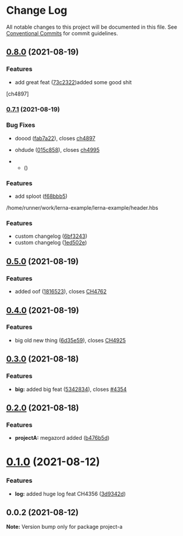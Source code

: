 # Change Log

All notable changes to this project will be documented in this file.
See [Conventional Commits](https://conventionalcommits.org) for commit guidelines.

## [0.8.0](https://github.com/oqx/lerna-example/compare/project-a@0.7.1...project-a@0.8.0) (2021-08-19)


### Features

* add great feat ([73c2322](https://github.com/oqx/lerna-example/commit/73c232249e16d8d034eb744a940b5877ed20d92b))added some good shit

[ch4897]



### [0.7.1](https://github.com/oqx/lerna-example/compare/project-a@0.7.0...project-a@0.7.1) (2021-08-19)


### Bug Fixes

* doood ([fab7a22](https://github.com/oqx/lerna-example/commit/fab7a225321c7a039a8115e5984b37a3e40e540a)), closes [ch4897](https://app.clubhouse.io/curbee/story/4897)
* ohdude ([015c858](https://github.com/oqx/lerna-example/commit/015c858fd8ebcbd500a2c6e123433fcc96a48f72)), closes [ch4995](https://app.clubhouse.io/curbee/story/4995)



* 
    *  ([](https://github.com/oqx/lerna-example/commit/))

### Features

* add sploot ([f68bbb5](https://github.com/oqx/lerna-example/commit/f68bbb522f613fecdff14f7f506fcec608887f92))





/home/runner/work/lerna-example/lerna-example/header.hbs

### Features

* custom changelog ([6bf3243](https://github.com/oqx/lerna-example/commit/6bf32432e46644df768d880b83d462c83175ff6d))
* custom changelog ([1ed502e](https://github.com/oqx/lerna-example/commit/1ed502e403537104ecfa7aee7f05cfd052e9fbb9))





## [0.5.0](https://github.com/oqx/lerna-example/compare/project-a@0.4.0...project-a@0.5.0) (2021-08-19)


### Features

* added oof ([1816523](https://github.com/oqx/lerna-example/commit/181652318b533134c665326121ee5fea10de03b3)), closes [CH4762](https://app.clubhouse.io/curbee/story/4762)



## [0.4.0](https://github.com/oqx/lerna-example/compare/project-a@0.3.0...project-a@0.4.0) (2021-08-19)


### Features

* big old new thing ([6d35e59](https://github.com/oqx/lerna-example/commit/6d35e59cf1023a323db91bceb27c6b0a3656aa70)), closes [CH4925](https://app.clubhouse.io/curbee/story/4925)



## [0.3.0](https://github.com/oqx/lerna-example/compare/project-a@0.2.0...project-a@0.3.0) (2021-08-18)


### Features

* **big:** added big feat ([5342834](https://github.com/oqx/lerna-example/commit/5342834de52d81d2468fcb37723978229e0d624f)), closes [#4354](https://app.clubhouse.io/curbee/story/4354)



## [0.2.0](https://github.com/oqx/lerna-example/compare/project-a@0.1.0...project-a@0.2.0) (2021-08-18)


### Features

* **projectA:** megazord added ([b476b5d](https://github.com/oqx/lerna-example/commit/b476b5d6f9e145c46b170a3bd88ab5a90093a0d7))



# [0.1.0](https://github.com/oqx/lerna-example/compare/project-a@0.0.2...project-a@0.1.0) (2021-08-12)


### Features

* **log:** added huge log feat CH4356 ([3d9342d](https://github.com/oqx/lerna-example/commit/3d9342df9fee4eec2950635c2e2aaf31db273838))





## 0.0.2 (2021-08-12)

**Note:** Version bump only for package project-a
